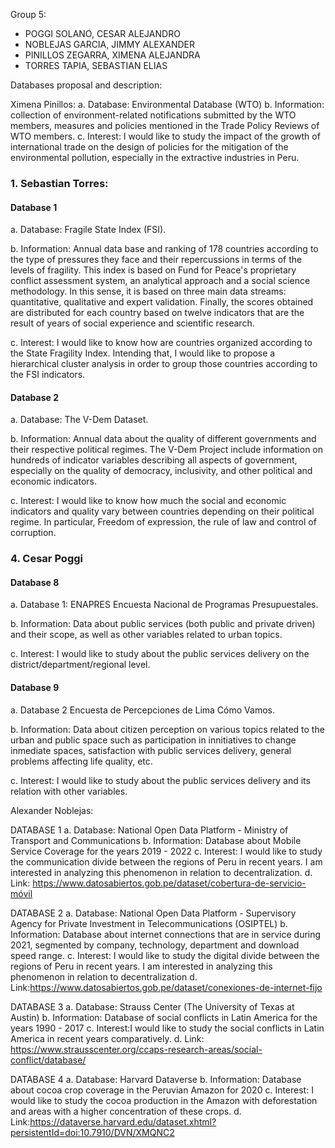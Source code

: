 Group 5:
- POGGI SOLANO, CESAR ALEJANDRO
- NOBLEJAS GARCIA, JIMMY ALEXANDER
- PINILLOS ZEGARRA, XIMENA ALEJANDRA
- TORRES TAPIA, SEBASTIAN ELIAS

Databases proposal and description:

Ximena Pinillos:
a. Database: Environmental Database (WTO)
b. Information:  collection of environment-related notifications submitted by the WTO members, measures and policies mentioned in the Trade Policy Reviews of WTO members.
c. Interest: I would like to study the impact of the growth of international trade on the design of policies for the mitigation of the environmental pollution, especially in the extractive industries in Peru.

### 1. Sebastian Torres: 
#### Database 1

a. Database: Fragile State Index (FSI).

b. Information: Annual data base and ranking of 178 countries according to the type of pressures they face and their repercussions in terms of the levels of fragility. This index is based on Fund for Peace's proprietary conflict assessment system, an analytical approach and a social science methodology. In this sense, it is based on three main data streams: quantitative, qualitative and expert validation. Finally, the scores obtained are distributed for each country based on twelve indicators that are the result of years of social experience and scientific research.

c. Interest:  I would like to know how are countries organized according to the State Fragility Index. Intending that, I would like to propose a hierarchical cluster analysis in order to group those countries according to the FSI indicators.


#### Database 2


a. Database: The V-Dem Dataset. 

b. Information: Annual data about the quality of different governments and their respective political regimes. The V-Dem Project include information on hundreds of indicator variables describing all aspects of government, especially on the quality of democracy, inclusivity, and other political and economic indicators. 

c. Interest:  I would like to know how much the social and economic indicators and quality vary between countries depending on their political regime. In particular, Freedom of expression, the rule of law and control of corruption.

### 4. Cesar Poggi

#### Database 8

a. Database 1: ENAPRES Encuesta Nacional de Programas Presupuestales.

b. Information: Data about public services (both public and private driven) and their scope, as well as other variables related to urban topics.

c. Interest: I would like to study about the public services delivery on the district/department/regional level.

#### Database 9

a. Database 2 Encuesta de Percepciones de Lima Cómo Vamos.

b. Information: Data about citizen perception on various topics related to the urban and public space such as participation in innitiatives to change inmediate spaces, satisfaction with public services delivery, general problems affecting life quality, etc.

c. Interest: I would like to study about the public services delivery and its relation with other variables.

Alexander Noblejas:

DATABASE 1
a. Database: National Open Data Platform - Ministry of Transport and Communications
b. Information: Database about Mobile Service Coverage for the years 2019 - 2022
c. Interest: I would like to study the communication divide between the regions of Peru in recent years. I am interested in analyzing this phenomenon in relation to decentralization.
d. Link: https://www.datosabiertos.gob.pe/dataset/cobertura-de-servicio-móvil

DATABASE 2
a. Database: National Open Data Platform - Supervisory Agency for Private Investment in Telecommunications (OSIPTEL)
b. Information: Database about internet connections that are in service during 2021, segmented by company, technology, department and download speed range.
c. Interest: I would like to study the digital divide between the regions of Peru in recent years. I am interested in analyzing this phenomenon in relation to decentralization
d. Link:https://www.datosabiertos.gob.pe/dataset/conexiones-de-internet-fijo

DATABASE 3
a. Database: Strauss Center (The University of Texas at Austin)
b. Information: Database of social conflicts in Latin America for the years 1990 - 2017
c. Interest:I would like to study the social conflicts in Latin America in recent years comparatively.
d. Link: https://www.strausscenter.org/ccaps-research-areas/social-conflict/database/

DATABASE  4
a. Database: Harvard Dataverse
b. Information: Database about cocoa crop coverage in the Peruvian Amazon for 2020
c. Interest: I would like to study the cocoa production in the Amazon with deforestation and areas with a higher concentration of these crops.
d. Link:https://dataverse.harvard.edu/dataset.xhtml?persistentId=doi:10.7910/DVN/XMQNC2








